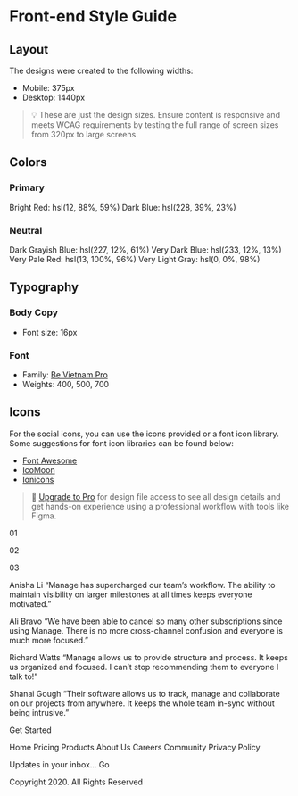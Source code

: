 # Front-end Style Guide

## Layout

The designs were created to the following widths:

- Mobile: 375px
- Desktop: 1440px

> 💡 These are just the design sizes. Ensure content is responsive and meets WCAG requirements by testing the full range of screen sizes from 320px to large screens.

## Colors

### Primary

Bright Red: hsl(12, 88%, 59%)
Dark Blue: hsl(228, 39%, 23%)

### Neutral

Dark Grayish Blue: hsl(227, 12%, 61%)
Very Dark Blue: hsl(233, 12%, 13%)
Very Pale Red: hsl(13, 100%, 96%)
Very Light Gray: hsl(0, 0%, 98%)

## Typography

### Body Copy

- Font size: 16px

### Font

- Family: [Be Vietnam Pro](https://fonts.google.com/specimen/Be+Vietnam+Pro)
- Weights: 400, 500, 700

## Icons

For the social icons, you can use the icons provided or a font icon library. Some suggestions for font icon libraries can be found below:

- [Font Awesome](https://fontawesome.com)
- [IcoMoon](https://icomoon.io)
- [Ionicons](https://ionicons.com)

> 💎 [Upgrade to Pro](https://www.frontendmentor.io/pro?ref=style-guide) for design file access to see all design details and get hands-on experience using a professional workflow with tools like Figma.

<!-- content -->

01

02

03

Anisha Li
“Manage has supercharged our team’s workflow. The ability to maintain
visibility on larger milestones at all times keeps everyone motivated.”

Ali Bravo
“We have been able to cancel so many other subscriptions since using
Manage. There is no more cross-channel confusion and everyone is much
more focused.”

Richard Watts
“Manage allows us to provide structure and process. It keeps us organized
and focused. I can’t stop recommending them to everyone I talk to!”

Shanai Gough
“Their software allows us to track, manage and collaborate on our projects
from anywhere. It keeps the whole team in-sync without being intrusive.”

Get Started

Home
Pricing
Products
About Us
Careers
Community
Privacy Policy

Updates in your inbox…
Go

Copyright 2020. All Rights Reserved
